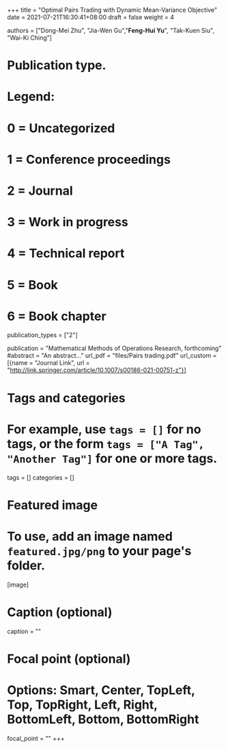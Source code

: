 +++
title = "Optimal Pairs Trading with Dynamic Mean-Variance Objective"
date = 2021-07-21T16:30:41+08:00
draft = false
weight = 4

authors = ["Dong-Mei Zhu", "Jia-Wen Gu","**Feng-Hui Yu**",  "Tak-Kuen Siu", "Wai-Ki Ching"]

# Publication type.
# Legend:
# 0 = Uncategorized
# 1 = Conference proceedings
# 2 = Journal
# 3 = Work in progress
# 4 = Technical report
# 5 = Book
# 6 = Book chapter
publication_types = ["2"]

publication = "Mathematical Methods of Operations Research, forthcoming"
#abstract = "An abstract..."
url_pdf = "files/Pairs trading.pdf"
url_custom = [{name = "Journal Link", url = "http://link.springer.com/article/10.1007/s00186-021-00751-z"}]

# Tags and categories
# For example, use `tags = []` for no tags, or the form `tags = ["A Tag", "Another Tag"]` for one or more tags.
tags = []
categories = []

# Featured image
# To use, add an image named `featured.jpg/png` to your page's folder. 
[image]
  # Caption (optional)
  caption = ""

  # Focal point (optional)
  # Options: Smart, Center, TopLeft, Top, TopRight, Left, Right, BottomLeft, Bottom, BottomRight
  focal_point = ""
+++
